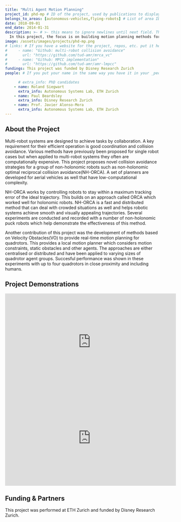 ```yaml
---
title: "Multi Agent Motion Planning"
project_id: phd-mp # ID of the project, used by publications to display in this project.
belongs_to_areas: [autonomous-vehicles,flying-robots] # List of area IDs, separated by commas.
date: 2010-09-01
end_date: 2014-01-31
description: >- # >- this means to ignore newlines until next field. This is the project description, displayed in the project's card"
  In this project, the focus is on building motion planning methods for multi-robot coordination. Often times methods that work well for single robots do not scale well with increasing robot density. Here, the focus is on both car-like robots and aerial vehicles and the developed methods have been tested through several experiments to ensure effective performance.
image: /assets/images/projects/phd-mp.png
# links: # If you have a website for the project, repos, etc. put it here.
#     - name: "Github: multi-robot collision avoidance"
#       url: "https://github.com/tud-amr/mrca_vc"
#     - name: "Github: MPCC implementation"
#       url: "https://github.com/tud-amr/amr-lmpcc"
fundings: This project was funded by Disney Research Zurich
people: # If you put your name in the same way you have it in your _people entry, your preferred link will be added. extra_info is optional.
    
      # extra_info: PhD candidates
    - name: Roland Siegwart
      extra_info: Autonomous Systems Lab, ETH Zurich
    - name: Paul Beardsley
      extra_info: Disney Research Zurich
    - name: Prof. Javier Alonso-Mora
      extra_info: Autonomous Systems Lab, ETH Zurich
---
```


## About the Project

Multi-robot systems are designed to achieve tasks by collaboration. A key requirement for their efficient operation is good coordination and collision avoidance. Various methods have previously been proposed for single robot cases but when applied to multi-robot systems they often are computationally expensive. This project proposes novel collision avoidance strategies for a group of non-holonomic robots such as non-holonomic optimal reciprocal collision avoidance(NH-ORCA). A set of planners are developed for aerial vehicles as well that have low-computational complexity. 

NH-ORCA works by controlling robots to stay within a maximum tracking error of the ideal trajectory. This builds on an approach called ORCA which worked well for holonomic robots. NH-ORCA is a fast and distributed method that can deal with crowded situations as well and helps robotic systems achieve smooth and visually appealing trajectories. Several experiments are conducted and recorded with a number of non-holonomic puck robots which help demonstrate the effectiveness of this method. 

Another contribution of this project was the development of methods based on Velocity Obstacles(VO) to provide real-time motion planning for quadrotors. This provides a local motion planner which considers motion constraints, static obstacles and other agents. The approaches are either centralised or distributed and have been applied to varying sizes of quadrotor agent groups. Succesful performance was shown in these experiments with up to four quadrotors in close proximity and including humans.  

## Project Demonstrations

<div class="video-wrapper ratio ratio-16x9"> 
  <iframe width="560" height="315" src="https://www.youtube.com/embed/seMRMa82FzA?si=SvNQuZQg2bRRYltG&mute=1" title="YouTube video player" frameborder="0" allow="accelerometer; autoplay; clipboard-write; encrypted-media; gyroscope; picture-in-picture; web-share" referrerpolicy="strict-origin-when-cross-origin" allowfullscreen></iframe>
</div>
<div class="video-wrapper ratio ratio-16x9">  
  <iframe width="560" height="315" src="https://www.youtube.com/embed/s9lvMvFcuCE?si=6g3MYMGtXsAh5FAb&mute=1" title="YouTube video player" frameborder="0" allow="accelerometer; autoplay; clipboard-write; encrypted-media; gyroscope; picture-in-picture; web-share" referrerpolicy="strict-origin-when-cross-origin" allowfullscreen></iframe>
</div>

## Funding & Partners

This project was performed at ETH Zurich and funded by Disney Research Zurich.
